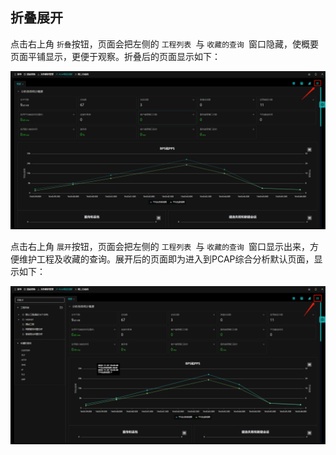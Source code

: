 ## 折叠展开

点击右上角 `折叠`按钮，页面会把左侧的 `工程列表 `与 `收藏的查询 `窗口隐藏，使概要页面平铺显示，更便于观察。折叠后的页面显示如下：

![](./img/window/01折叠.png)



点击右上角 `展开`按钮，页面会把左侧的 `工程列表 `与 `收藏的查询 `窗口显示出来，方便维护工程及收藏的查询。展开后的页面即为进入到PCAP综合分析默认页面，显示如下：

![](./img/window/02展开.png)